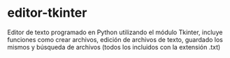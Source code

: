 # editor-tkinter
 
Editor de texto programado en Python utilizando el módulo Tkinter, incluye funciones como crear archivos, edición de archivos de texto, guardado los mismos y búsqueda de archivos (todos los incluidos con la extensión .txt)

